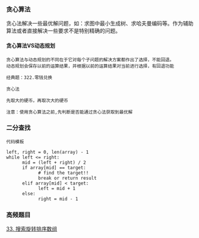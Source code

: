 ### 贪心算法
贪心法解决一些最优解问题，如：求图中最小生成树、求哈夫曼编码等。作为辅助算法或者直接解决一些要求不是特别精确的问题。

#### 贪心算法VS动态规划
```
贪心算法与动态规划的不同在于它对每个子问题的解决方案都作出了选择，不能回退。
动态规划会保存以前的运算结果，并根据以前的运算结果对当前进行选择，有回退功能
```
```
经典题：322.零钱兑换

贪心法

先取大的硬币，再取次大的硬币

注意：使用贪心算法之前,先判断是否能通过贪心法获取到最优解
```

### 二分查找


```
代码模板

left, right = 0, len(array) - 1 
while left <= right: 
	  mid = (left + right) / 2 
	  if array[mid] == target: 
		    # find the target!! 
		    break or return result 
	  elif array[mid] < target: 
		    left = mid + 1 
	  else: 
		    right = mid - 1

```

### 高频题目

[33. 搜索旋转排序数组]()
[]()
